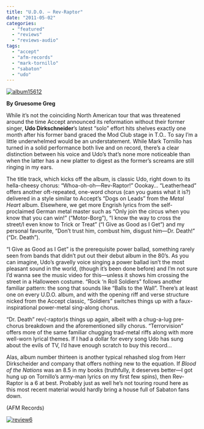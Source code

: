 ```yaml
---
title: "U.D.O. – Rev-Raptor"
date: "2011-05-02"
categories: 
  - "featured"
  - "reviews"
  - "reviews-audio"
tags: 
  - "accept"
  - "afm-records"
  - "mark-tornillo"
  - "sabaton"
  - "udo"
---
```


[![](http://www.hellbound.ca/wp-content/uploads/2011/05/album15612.jpg "album15612")](http://www.hellbound.ca/wp-content/uploads/2011/05/album15612.jpg)

**By Gruesome Greg**

While it’s not the coinciding North American tour that was threatened around the time Accept announced its reformation without their former singer, **Udo Dirkschneider**’s latest “solo” effort hits shelves exactly one month after his former band graced the Mod Club stage in T.O.. To say I’m a little underwhelmed would be an understatement. While Mark Tornillo has turned in a solid performance both live and on record, there’s a clear distinction between his voice and Udo’s that’s none more noticeable than when the latter has a new platter to digest as the former’s screams are still ringing in my ears.

The title track, which kicks off the album, is classic Udo, right down to its hella-cheesy chorus: “Whoa-oh-oh—Rev-Raptor!” Oookay… “Leatherhead” offers another oft-repeated, one-word chorus (can you guess what it is?) delivered in a style similar to Accept’s “Dogs on Leads” from the _Metal Heart_ album. Elsewhere, we get more Engrish lyrics from the self-proclaimed German metal master such as “Only join the circus when you know that you can win!” (“Motor-Borg”), “I know the way to cross the street/I even know to Trick or Treat” (“I Give as Good as I Get”) and my personal favourite, “Don’t trust him, combust him, disgust him—Dr. Death!” (“Dr. Death”).

“I Give as Good as I Get” is the prerequisite power ballad, something rarely seen from bands that didn’t put out their debut album in the 80’s. As you can imagine, Udo’s gravelly voice singing a power ballad isn’t the most pleasant sound in the world, (though it’s been done before) and I’m not sure I’d wanna see the music video for this—unless it shows him crossing the street in a Halloween costume. “Rock ‘n Roll Soldiers” follows another familiar pattern: the song that sounds like “Balls to the Wall”. There’s at least one on every U.D.O. album, and with the opening riff and verse structure nicked from the Accept classic, “Soldiers” switches things up with a faux-inspirational power-metal sing-along chorus.

“Dr. Death” rev(-raptor)s things up again, albeit with a chug-a-lug pre-chorus breakdown and the aforementioned silly chorus. “Terrorvision” offers more of the same familiar chugging trad-metal riffs along with more well-worn lyrical themes. If I had a dollar for every song Udo has sung about the evils of TV, I’d have enough scratch to buy this record…

Alas, album number thirteen is another typical rehashed slog from Herr Dirkscheider and company that offers nothing new to the equation. If _Blood of the Nations_ was an 8.5 in my books (truthfully, it deserves better—I got hung up on Tornillo’s army-man lyrics on my first few spins), then Rev-Raptor is a 6 at best. Probably just as well he’s not touring round here as this most recent material would hardly bring a house full of Sabaton fans down.

(AFM Records)

[![](http://www.hellbound.ca/wp-content/uploads/2009/08/review6.png "review6")](http://www.hellbound.ca/wp-content/uploads/2009/08/review6.png)
